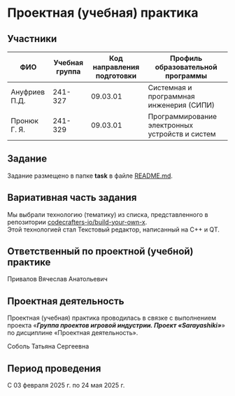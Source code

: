 # Проектная (учебная) практика

## Участники

| ФИО | Учебная группа | Код направления подготовки | Профиль образовательной программы |
|-|-|-|-|
| Ануфриев П.Д. |241-327|09.03.01|Системная и программная инженерия (СИПИ)|
| Пронюк Г. Я.  |241-329|09.03.01|Программирование электронных устройств и систем|


## Задание

Задание размещено в папке **task** в файле [README.md](task/README.md).

## Вариативная часть задания

Мы выбрали технологию (тематику) из списка, представленного в репозитории [codecrafters-io/build-your-own-x](https://github.com/codecrafters-io/build-your-own-x).  
Этой технологией стал Текстовый редактор, написанный на C++ и QT.

## Ответственный по проектной (учебной) практике

Привалов Вячеслав Анатольевич

## Проектная деятельность

Проектная (учебная) практика проводилась в связке с выполнением проекта «***Группа проектов игровой индустрии. Проект «Sarayashiki»***» по дисциплине «Проектная деятельность».

Соболь Татьяна Сергеевна

## Период проведения

С 03 февраля 2025 г. по 24 мая 2025 г.
